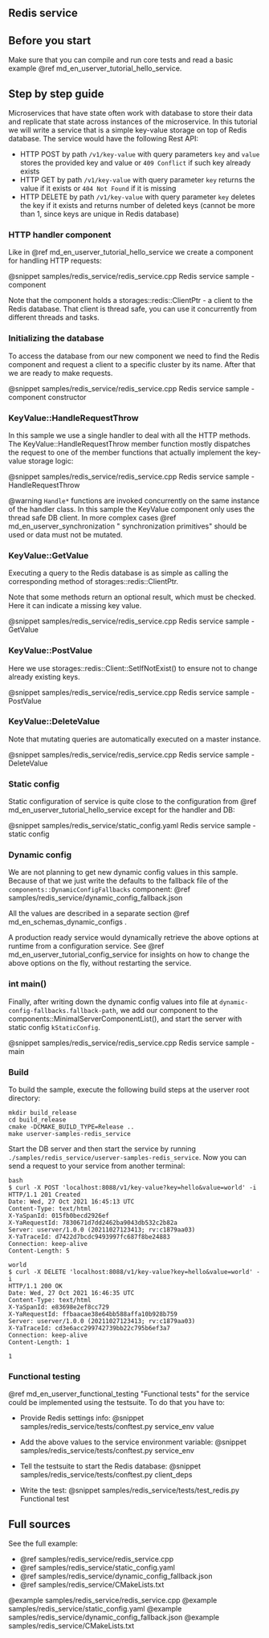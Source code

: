 ## Redis service

## Before you start

Make sure that you can compile and run core tests and read a basic example @ref
md_en_userver_tutorial_hello_service.

## Step by step guide

Microservices that have state often work with database to store their data and
replicate that state across instances of the microservice. In this tutorial we
will write a service that is a simple key-value storage on top of Redis
database. The service would have the following Rest API:

* HTTP POST by path `/v1/key-value` with query parameters `key` and `value`
  stores the provided key and value or `409 Conflict` if such key already exists
* HTTP GET by path `/v1/key-value` with query parameter `key` returns the value
  if it exists or `404 Not Found` if it is missing
* HTTP DELETE by path `/v1/key-value` with query parameter `key` deletes the key
  if it exists and returns number of deleted keys (cannot be more than 1, since
  keys are unique in Redis database)

### HTTP handler component

Like in @ref md_en_userver_tutorial_hello_service we create a component for
handling HTTP requests:

@snippet samples/redis_service/redis_service.cpp Redis service sample - component

Note that the component holds a storages::redis::ClientPtr - a client to the
Redis database. That client is thread safe, you can use it concurrently from
different threads and tasks.

### Initializing the database

To access the database from our new component we need to find the Redis
component and request a client to a specific cluster by its name. After that we
are ready to make requests.

@snippet samples/redis_service/redis_service.cpp Redis service sample - component constructor

### KeyValue::HandleRequestThrow

In this sample we use a single handler to deal with all the HTTP methods. The
KeyValue::HandleRequestThrow member function mostly dispatches the request to
one of the member functions that actually implement the key-value storage logic:

@snippet samples/redis_service/redis_service.cpp Redis service sample - HandleRequestThrow

@warning `Handle*` functions are invoked concurrently on the same instance of
the handler class. In this sample the KeyValue component only uses the thread
safe DB client. In more complex cases @ref md_en_userver_synchronization "
synchronization primitives" should be used or data must not be mutated.

### KeyValue::GetValue

Executing a query to the Redis database is as simple as calling the
corresponding method of storages::redis::ClientPtr.

Note that some methods return an optional result, which must be checked. Here it
can indicate a missing key value.

@snippet samples/redis_service/redis_service.cpp Redis service sample - GetValue

### KeyValue::PostValue

Here we use storages::redis::Client::SetIfNotExist() to ensure not to change
already existing keys.

@snippet samples/redis_service/redis_service.cpp Redis service sample - PostValue

### KeyValue::DeleteValue

Note that mutating queries are automatically executed on a master instance.

@snippet samples/redis_service/redis_service.cpp Redis service sample - DeleteValue

### Static config

Static configuration of service is quite close to the configuration from @ref
md_en_userver_tutorial_hello_service except for the handler and DB:

@snippet samples/redis_service/static_config.yaml Redis service sample - static config

### Dynamic config

We are not planning to get new dynamic config values in this sample. Because of
that we just write the defaults to the fallback file of
the `components::DynamicConfigFallbacks` component:
@ref samples/redis_service/dynamic_config_fallback.json

All the values are described in a separate section
@ref md_en_schemas_dynamic_configs .

A production ready service would dynamically retrieve the above options at
runtime from a configuration service. See
@ref md_en_userver_tutorial_config_service for insights on how to change the
above options on the fly, without restarting the service.

### int main()

Finally, after writing down the dynamic config values into file
at `dynamic-config-fallbacks.fallback-path`, we add our component to the
components::MinimalServerComponentList(), and start the server with static
config `kStaticConfig`.

@snippet samples/redis_service/redis_service.cpp Redis service sample - main

### Build

To build the sample, execute the following build steps at the userver root
directory:

```
mkdir build_release
cd build_release
cmake -DCMAKE_BUILD_TYPE=Release ..
make userver-samples-redis_service
```

Start the DB server and then start the service by
running `./samples/redis_service/userver-samples-redis_service`. Now you can send a request to
your service from another terminal:

```
bash
$ curl -X POST 'localhost:8088/v1/key-value?key=hello&value=world' -i
HTTP/1.1 201 Created
Date: Wed, 27 Oct 2021 16:45:13 UTC
Content-Type: text/html
X-YaSpanId: 015fb0becd2926ef
X-YaRequestId: 7830671d7dd2462ba9043db532c2b82a
Server: userver/1.0.0 (20211027123413; rv:c1879aa03)
X-YaTraceId: d7422d7bcdc9493997fc687f8be24883
Connection: keep-alive
Content-Length: 5

world
$ curl -X DELETE 'localhost:8088/v1/key-value?key=hello&value=world' -i
HTTP/1.1 200 OK
Date: Wed, 27 Oct 2021 16:46:35 UTC
Content-Type: text/html
X-YaSpanId: e83698e2ef8cc729
X-YaRequestId: ffbaacae38e64bb588affa10b928b759
Server: userver/1.0.0 (20211027123413; rv:c1879aa03)
X-YaTraceId: cd3e6acc299742739bb22c795b6ef3a7
Connection: keep-alive
Content-Length: 1

1
```


### Functional testing
@ref md_en_userver_functional_testing "Functional tests" for the service could be
implemented using the testsuite. To do that you have to:

* Provide Redis settings info:
@snippet samples/redis_service/tests/conftest.py service_env value

* Add the above values to the service environment variable:
@snippet samples/redis_service/tests/conftest.py service_env

* Tell the testsuite to start the Redis database:
@snippet samples/redis_service/tests/conftest.py client_deps

* Write the test:
@snippet samples/redis_service/tests/test_redis.py  Functional test


## Full sources

See the full example:
* @ref samples/redis_service/redis_service.cpp
* @ref samples/redis_service/static_config.yaml
* @ref samples/redis_service/dynamic_config_fallback.json
* @ref samples/redis_service/CMakeLists.txt

@example samples/redis_service/redis_service.cpp
@example samples/redis_service/static_config.yaml
@example samples/redis_service/dynamic_config_fallback.json
@example samples/redis_service/CMakeLists.txt
